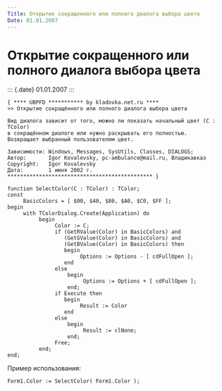 ```yaml
---
Title: Открытие сокращенного или полного диалога выбора цвета
Date: 01.01.2007
---
```



Открытие сокращенного или полного диалога выбора цвета
======================================================

::: {.date}
01.01.2007
:::

    { **** UBPFD *********** by kladovka.net.ru ****
    >> Открытие сокращённого или полного диалога выбора цвета
     
    Вид диалога зависит от того, можно ли показать начальный цвет (C : TColor) 
    в сокращённом диалоге или нужно раскрывать его полностью. 
    Возвращает выбранный пользователем цвет.
     
    Зависимости: Windows, Messages, SysUtils, Classes, DIALOGS;
    Автор:       Igor Kovalevsky, pc-ambulance@mail.ru, Владикавказ
    Copyright:   Igor Kovalevsky
    Дата:        1 июня 2002 г.
    ********************************************** }
     
    function SelectColor(C : TColor) : TColor;
    const
         BasicColors = [ $00, $40, $80, $A0, $C0, $FF ];
    begin
         with TColorDialog.Create(Application) do
              begin
                   Color := C;
                   if (GetRValue(Color) in BasicColors) and
                      (GetGValue(Color) in BasicColors) and
                      (GetBValue(Color) in BasicColors) then
                      begin
                           Options := Options - [ cdFullOpen ];
                      end
                   else
                       begin
                            Options := Options + [ cdFullOpen ];
                       end;
                   if Execute then
                      begin
                           Result := Color
                      end
                   else
                       begin
                            Result := clNone;
                       end;
                   Free;
              end;
    end; 

Пример использования:

    Form1.Color := SelectColor( Form1.Color ); 
